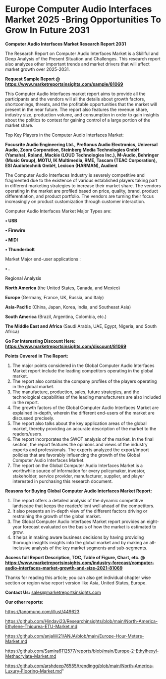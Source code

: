 # Europe Computer Audio Interfaces Market 2025 -Bring Opportunities To Grow In Future 2031

<strong>Computer Audio Interfaces Market Research Report 2031</strong>

The Research Report on Computer Audio Interfaces Market is a Skillful and Deep Analysis of the Present Situation and Challenges. This research report also analyzes other important trends and market drivers that will affect market growth over 2025-2031.

<strong>Request Sample Report @ <a href=https://www.marketreportsinsights.com/sample/81069>https://www.marketreportsinsights.com/sample/81069</a></strong>

This Computer Audio Interfaces market report aims to provide all the participants and the vendors will all the details about growth factors, shortcomings, threats, and the profitable opportunities that the market will present in the near future. The report also features the revenue share, industry size, production volume, and consumption in order to gain insights about the politics to contest for gaining control of a large portion of the market share.

Top Key Players in the Computer Audio Interfaces Market:

<strong>Focusrite Audio Engineering Ltd., PreSonus Audio Electronics, Universal Audio, Zoom Corporation, Steinberg Media Technologies GmbH (Yamaha), Roland, Mackie (LOUD Technologies Inc.), M-Audio, Behringer (Music Group), MOTU, IK Multimedia, RME, Tascam (TEAC Corporation), ESI Audiotechnik GmbH, Lexicon (HARMAN), Audient</strong>

The Computer Audio Interfaces Industry is severely competitive and fragmented due to the existence of various established players taking part in different marketing strategies to increase their market share. The vendors operating in the market are profiled based on price, quality, brand, product differentiation, and product portfolio. The vendors are turning their focus increasingly on product customization through customer interaction.

Computer Audio Interfaces Market Major Types are:

<strong>• USB

• Firewire

• MIDI

• Thunderbolt</strong>

Market Major end-user applications :

<strong>• .</strong>

Regional Analysis

</u><strong><b>North America</b></strong> (the United States, Canada, and Mexico)

<strong><b>Europe </b></strong>(Germany, France, UK, Russia, and Italy)

<strong><b>Asia-Pacific</b></strong> (China, Japan, Korea, India, and Southeast Asia)

<strong><b>South America</b></strong> (Brazil, Argentina, Colombia, etc.)

<strong><b>The Middle East and Africa</b></strong> (Saudi Arabia, UAE, Egypt, Nigeria, and South Africa)

<strong>Go For Interesting Discount Here: <a href=https://www.marketreportsinsights.com/discount/81069>https://www.marketreportsinsights.com/discount/81069</a></strong>

<strong>Points Covered in The Report:</strong>
<ol>
  <li>The major points considered in the Global Computer Audio Interfaces Market report include the leading competitors operating in the global market.</li>
  <li>The report also contains the company profiles of the players operating in the global market.</li>
  <li>The manufacture, production, sales, future strategies, and the technological capabilities of the leading manufacturers are also included in the report.</li>
  <li>The growth factors of the Global Computer Audio Interfaces Market are explained in-depth, wherein the different end-users of the market are discussed precisely.</li>
  <li>The report also talks about the key application areas of the global market, thereby providing an accurate description of the market to the readers/users.</li>
  <li>The report incorporates the SWOT analysis of the market. In the final section, the report features the opinions and views of the industry experts and professionals. The experts analyzed the export/import policies that are favorably influencing the growth of the Global Computer Audio Interfaces Market.</li>
  <li>The report on the Global Computer Audio Interfaces Market is a worthwhile source of information for every policymaker, investor, stakeholder, service provider, manufacturer, supplier, and player interested in purchasing this research document.</li>
</ol>
<strong>Reasons for Buying Global Computer Audio Interfaces Market Report:</strong>

<ol>
  <li>The report offers a detailed analysis of the dynamic competitive landscape that keeps the reader/client well ahead of the competitors.</li>
  <li>It also presents an in-depth view of the different factors driving or restraining the growth of the global market.</li>
  <li>The Global Computer Audio Interfaces Market report provides an eight-year forecast evaluated on the basis of how the market is estimated to grow.</li>
  <li>It helps in making aware business decisions by having providing thorough insights insights into the global market and by making an all-inclusive analysis of the key market segments and sub-segments.</li>
</ol>
<strong>Access full Report Description, TOC, Table of Figure, Chart, etc. @ <a href=https://www.marketreportsinsights.com/industry-forecast/computer-audio-interfaces-market-growth-and-size-2021-81069>https://www.marketreportsinsights.com/industry-forecast/computer-audio-interfaces-market-growth-and-size-2021-81069</a></strong>


Thanks for reading this article; you can also get individual chapter wise section or region wise report version like Asia, United States, Europe.

<strong>Contact Us:</strong>
sales@marketreportsinsights.com

<strong>Our other reports:</strong>

<a href=https://tanomuno.com/illust/449623>https://tanomuno.com/illust/449623</a>

<a href=https://github.com/Hindavi23/Researchinsights/blob/main/North-America-Ethylene-Thiourea-ETU-Market.md>https://github.com/Hindavi23/Researchinsights/blob/main/North-America-Ethylene-Thiourea-ETU-Market.md</a>

<a href=https://github.com/anjaliiii21/ANJA/blob/main/Europe-Hour-Meters-Market.md>https://github.com/anjaliiii21/ANJA/blob/main/Europe-Hour-Meters-Market.md</a>

<a href=https://github.com/Samira6112577/reports/blob/main/Europe-2-Ethylhexyl-Methacrylate-Market.md>https://github.com/Samira6112577/reports/blob/main/Europe-2-Ethylhexyl-Methacrylate-Market.md</a>

<a href=https://github.com/arshdeep76555/trendingg/blob/main/North-America-Luxury-Flooring-Market.md>https://github.com/arshdeep76555/trendingg/blob/main/North-America-Luxury-Flooring-Market.md</a>"
